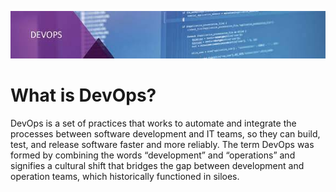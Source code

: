 [![devops](image/download.jpeg)](https://devops.uz/home)


# What is DevOps?

DevOps is a set of practices that works to automate and 
integrate the processes between software development and IT 
teams, so they can build, test, and release software faster 
and more reliably. The term DevOps was formed by combining the
words “development” and “operations” and signifies a cultural 
shift that bridges the gap between development and operation 
teams, which historically functioned in siloes.